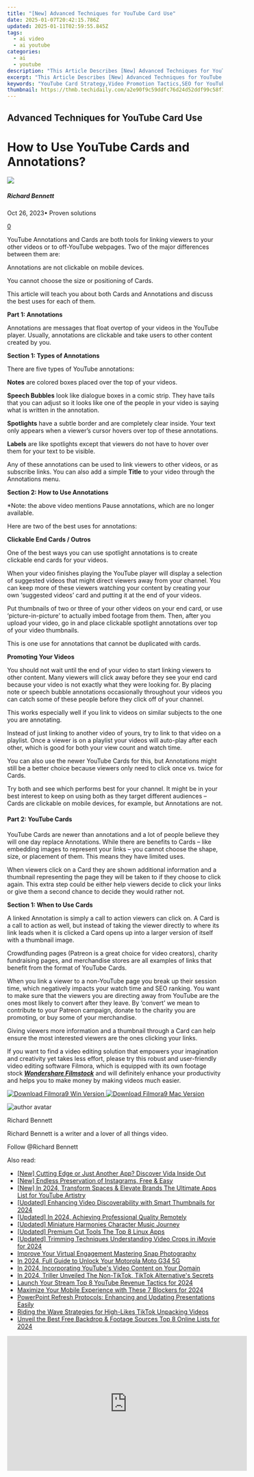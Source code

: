 ```yaml
---
title: "[New] Advanced Techniques for YouTube Card Use"
date: 2025-01-07T20:42:15.786Z
updated: 2025-01-11T02:59:55.845Z
tags:
  - ai video
  - ai youtube
categories:
  - ai
  - youtube
description: "This Article Describes [New] Advanced Techniques for YouTube Card Use"
excerpt: "This Article Describes [New] Advanced Techniques for YouTube Card Use"
keywords: "YouTube Card Strategy,Video Promotion Tactics,SEO for YouTube Videos,Engaging YouTube Content,Effective Video Marketing,YouTube Video Optimization,Advanced Video SEO Techniques"
thumbnail: https://thmb.techidaily.com/a2e90f9c59ddfc76d24d52ddf99c58f1453c310ceab2f51cc25530b47d90892e.jpg
---
```


## Advanced Techniques for YouTube Card Use

# How to Use YouTube Cards and Annotations?

![](https://images.wondershare.com/filmora/article-images/richard-bennett.jpg)

##### Richard Bennett

 Oct 26, 2023• Proven solutions

[0](#commentsBoxSeoTemplate)

YouTube Annotations and Cards are both tools for linking viewers to your other videos or to off-YouTube webpages. Two of the major differences between them are:

Annotations are not clickable on mobile devices.

You cannot choose the size or positioning of Cards.

This article will teach you about both Cards and Annotations and discuss the best uses for each of them.

**Part 1: Annotations**

Annotations are messages that float overtop of your videos in the YouTube player. Usually, annotations are clickable and take users to other content created by you.

**Section 1: Types of Annotations**

There are five types of YouTube annotations:

**Notes** are colored boxes placed over the top of your videos.

**Speech Bubbles** look like dialogue boxes in a comic strip. They have tails that you can adjust so it looks like one of the people in your video is saying what is written in the annotation.

**Spotlights** have a subtle border and are completely clear inside. Your text only appears when a viewer’s cursor hovers over top of these annotations.

**Labels** are like spotlights except that viewers do not have to hover over them for your text to be visible.

Any of these annotations can be used to link viewers to other videos, or as subscribe links. You can also add a simple **Title** to your video through the Annotations menu.

**Section 2: How to Use Annotations**

\*Note: the above video mentions Pause annotations, which are no longer available.

Here are two of the best uses for annotations:

**Clickable End Cards / Outros**

One of the best ways you can use spotlight annotations is to create clickable end cards for your videos.

When your video finishes playing the YouTube player will display a selection of suggested videos that might direct viewers away from your channel. You can keep more of these viewers watching your content by creating your own ‘suggested videos’ card and putting it at the end of your videos.

Put thumbnails of two or three of your other videos on your end card, or use ‘picture-in-picture’ to actually imbed footage from them. Then, after you upload your video, go in and place clickable spotlight annotations over top of your video thumbnails.

This is one use for annotations that cannot be duplicated with cards.

**Promoting Your Videos**

You should not wait until the end of your video to start linking viewers to other content. Many viewers will click away before they see your end card because your video is not exactly what they were looking for. By placing note or speech bubble annotations occasionally throughout your videos you can catch some of these people before they click off of your channel.

This works especially well if you link to videos on similar subjects to the one you are annotating.

Instead of just linking to another video of yours, try to link to that video on a playlist. Once a viewer is on a playlist your videos will auto-play after each other, which is good for both your view count and watch time.

You can also use the newer YouTube Cards for this, but Annotations might still be a better choice because viewers only need to click once vs. twice for Cards.

Try both and see which performs best for your channel. It might be in your best interest to keep on using both as they target different audiences – Cards are clickable on mobile devices, for example, but Annotations are not.

#### **Part 2: YouTube Cards**

YouTube Cards are newer than annotations and a lot of people believe they will one day replace Annotations. While there are benefits to Cards – like embedding images to represent your links – you cannot choose the shape, size, or placement of them. This means they have limited uses.

When viewers click on a Card they are shown additional information and a thumbnail representing the page they will be taken to if they choose to click again. This extra step could be either help viewers decide to click your links or give them a second chance to decide they would rather not.

**Section 1: When to Use Cards**

A linked Annotation is simply a call to action viewers can click on. A Card is a call to action as well, but instead of taking the viewer directly to where its link leads when it is clicked a Card opens up into a larger version of itself with a thumbnail image.

Crowdfunding pages (Patreon is a great choice for video creators), charity fundraising pages, and merchandise stores are all examples of links that benefit from the format of YouTube Cards.

When you link a viewer to a non-YouTube page you break up their session time, which negatively impacts your watch time and SEO ranking. You want to make sure that the viewers you are directing away from YouTube are the ones most likely to convert after they leave. By ‘convert’ we mean to contribute to your Patreon campaign, donate to the charity you are promoting, or buy some of your merchandise.

Giving viewers more information and a thumbnail through a Card can help ensure the most interested viewers are the ones clicking your links.

If you want to find a video editing solution that empowers your imagination and creativity yet takes less effort, please try this robust and user-friendly video editing software Filmora, which is equipped with its own footage stock **_[Wondershare Filmstock](https://www.filmstocks.com/?fs%5Fchannel=ws)_** and will definitely enhance your productivity and helps you to make money by making videos much easier.

[![Download Filmora9 Win Version](https://images.wondershare.com/filmora/guide/download-btn-win.jpg) ](https://tools.techidaily.com/wondershare/filmora/download/) [![Download Filmora9 Mac Version](https://images.wondershare.com/filmora/guide/download-btn-mac.jpg) ](https://tools.techidaily.com/wondershare/filmora/download/)

![author avatar](https://images.wondershare.com/filmora/article-images/richard-bennett.jpg)

Richard Bennett

Richard Bennett is a writer and a lover of all things video.

Follow @Richard Bennett

<ins class="adsbygoogle"
     style="display:block"
     data-ad-format="autorelaxed"
     data-ad-client="ca-pub-7571918770474297"
     data-ad-slot="1223367746"></ins>

<ins class="adsbygoogle"
     style="display:block"
     data-ad-client="ca-pub-7571918770474297"
     data-ad-slot="8358498916"
     data-ad-format="auto"
     data-full-width-responsive="true"></ins>

<span class="atpl-alsoreadstyle">Also read:</span>
<div><ul>
<li><a href="https://vp-tips.techidaily.com/new-cutting-edge-or-just-another-app-discover-vida-inside-out/"><u>[New] Cutting Edge or Just Another App? Discover Vida Inside Out</u></a></li>
<li><a href="https://instagram-videos.techidaily.com/new-endless-preservation-of-instagrams-free-and-easy/"><u>[New] Endless Preservation of Instagrams, Free & Easy</u></a></li>
<li><a href="https://youtube-webster.techidaily.com/n-2024-transform-spaces-and-elevate-brands-the-ultimate-apps-list-for-youtube-artistry/"><u>[New] In 2024, Transform Spaces & Elevate Brands The Ultimate Apps List for YouTube Artistry</u></a></li>
<li><a href="https://youtube-webster.techidaily.com/ed-enhancing-video-discoverability-with-smart-thumbnails-for-2024/"><u>[Updated] Enhancing Video Discoverability with Smart Thumbnails for 2024</u></a></li>
<li><a href="https://digital-screen-recording.techidaily.com/updated-in-2024-achieving-professional-quality-remotely/"><u>[Updated] In 2024, Achieving Professional Quality Remotely</u></a></li>
<li><a href="https://youtube-webster.techidaily.com/ed-miniature-harmonies-character-music-journey/"><u>[Updated] Miniature Harmonies Character Music Journey</u></a></li>
<li><a href="https://youtube-webster.techidaily.com/ed-premium-cut-tools-the-top-8-linux-apps/"><u>[Updated] Premium Cut Tools The Top 8 Linux Apps</u></a></li>
<li><a href="https://fox-blue.techidaily.com/updated-trimming-techniques-understanding-video-crops-in-imovie-for-2024/"><u>[Updated] Trimming Techniques Understanding Video Crops in iMovie for 2024</u></a></li>
<li><a href="https://tiktok-videos.techidaily.com/improve-your-virtual-engagement-mastering-snap-photography/"><u>Improve Your Virtual Engagement Mastering Snap Photography</u></a></li>
<li><a href="https://easy-unlock-android.techidaily.com/in-2024-full-guide-to-unlock-your-motorola-moto-g34-5g-by-drfone-android/"><u>In 2024, Full Guide to Unlock Your Motorola Moto G34 5G</u></a></li>
<li><a href="https://youtube-webster.techidaily.com/24-incorporating-youtubes-video-content-on-your-domain/"><u>In 2024, Incorporating YouTube's Video Content on Your Domain</u></a></li>
<li><a href="https://article-helps.techidaily.com/in-2024-triller-unveiled-the-non-tiktok-tiktok-alternatives-secrets/"><u>In 2024, Triller Unveiled The Non-TikTok, TikTok Alternative's Secrets</u></a></li>
<li><a href="https://youtube-webster.techidaily.com/h-your-stream-top-8-youtube-revenue-tactics-for-2024/"><u>Launch Your Stream Top 8 YouTube Revenue Tactics for 2024</u></a></li>
<li><a href="https://youtube-webster.techidaily.com/ize-your-mobile-experience-with-these-7-blockers-for-2024/"><u>Maximize Your Mobile Experience with These 7 Blockers for 2024</u></a></li>
<li><a href="https://techtrends.techidaily.com/powerpoint-refresh-protocols-enhancing-and-updating-presentations-easily/"><u>PowerPoint Refresh Protocols: Enhancing and Updating Presentations Easily</u></a></li>
<li><a href="https://extra-resources.techidaily.com/riding-the-wave-strategies-for-high-likes-tiktok-unpacking-videos/"><u>Riding the Wave Strategies for High-Likes TikTok Unpacking Videos</u></a></li>
<li><a href="https://youtube-webster.techidaily.com/l-the-best-free-backdrop-and-footage-sources-top-8-online-lists-for-2024/"><u>Unveil the Best Free Backdrop & Footage Sources Top 8 Online Lists for 2024</u></a></li>
</ul></div>

<!-- affiliate ads begin -->
<iframe width="560" height="315" src="https://www.youtube.com/embed/Wy0uYNNdMDM?si=5ir7EHlr0CkpcYOT" title="YouTube video player" frameborder="0" allow="accelerometer; autoplay; clipboard-write; encrypted-media; gyroscope; picture-in-picture; web-share" referrerpolicy="strict-origin-when-cross-origin" allowfullscreen></iframe>
<!-- affiliate ads end -->

